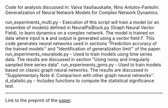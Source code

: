 Code for analysis discussed in: Vaiva Vasiliauskaite, Nino Antulov-Fantulin. Generalization of Neural Network Models for Complex Network Dynamics. 

run_experiments_multi.py - Execution of this script will train a model (or an ensemble of models) defined in NeuralPsiBlock.py (Graph Neural Vector Field), to learn dynamics on a complex network. The model is trained on data where input is $\textbf{x}$ and output is generated using a vector field $F$. This code generates neural networks used in sections "Prediction accuracy of the trained models'' and "Identification of generalization limit'' of the paper.
run_experiments_neuralode.py - Used to train models using time series data. The results are discussed in section "Using noisy and irregularly sampled time series data".
run_experiments_gnns.py - Used to train models based on classic graph neural networks. The results are discussed in "Supplementary Note 4: Comparison with other graph neural networks''.
d_statistic.py - Includes functions to compute the statistical significance test.

---
Link to the preprint of the [paper](https://arxiv.org/abs/2301.04900).
